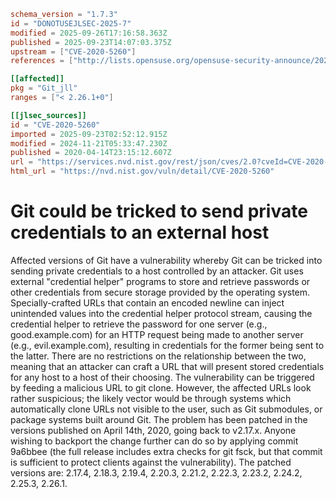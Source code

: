 ```toml
schema_version = "1.7.3"
id = "DONOTUSEJLSEC-2025-7"
modified = 2025-09-26T17:16:58.363Z
published = 2025-09-23T14:07:03.375Z
upstream = ["CVE-2020-5260"]
references = ["http://lists.opensuse.org/opensuse-security-announce/2020-04/msg00027.html", "http://lists.opensuse.org/opensuse-security-announce/2020-05/msg00003.html", "http://packetstormsecurity.com/files/157250/Git-Credential-Helper-Protocol-Newline-Injection.html", "http://www.openwall.com/lists/oss-security/2020/04/15/5", "http://www.openwall.com/lists/oss-security/2020/04/15/6", "http://www.openwall.com/lists/oss-security/2020/04/20/1", "https://github.com/git/git/commit/9a6bbee8006c24b46a85d29e7b38cfa79e9ab21b", "https://github.com/git/git/security/advisories/GHSA-qm7j-c969-7j4q", "https://lists.debian.org/debian-lts-announce/2020/04/msg00010.html", "https://lists.fedoraproject.org/archives/list/package-announce%40lists.fedoraproject.org/message/74Q7WVJ6FKLIN62VS2JD2XCNWK5TNKOW/", "https://lists.fedoraproject.org/archives/list/package-announce%40lists.fedoraproject.org/message/7TVS5UG6JD3MYIGSBKMIOS6AF7CR5IPI/", "https://lists.fedoraproject.org/archives/list/package-announce%40lists.fedoraproject.org/message/MOCTR2SEHCPSCOVUQJAGFPGKFMI2VE6V/", "https://lists.fedoraproject.org/archives/list/package-announce%40lists.fedoraproject.org/message/PN3FUOXKX3AXTULYV53ACABER2W2FSOU/", "https://lists.fedoraproject.org/archives/list/package-announce%40lists.fedoraproject.org/message/XPCEOIFLLEF24L6GLVJVFZX4CREDEHDF/", "https://lore.kernel.org/git/xmqqy2qy7xn8.fsf%40gitster.c.googlers.com/", "https://security.gentoo.org/glsa/202004-13", "https://support.apple.com/kb/HT211141", "https://usn.ubuntu.com/4329-1/", "https://www.debian.org/security/2020/dsa-4657", "http://lists.opensuse.org/opensuse-security-announce/2020-04/msg00027.html", "http://lists.opensuse.org/opensuse-security-announce/2020-05/msg00003.html", "http://packetstormsecurity.com/files/157250/Git-Credential-Helper-Protocol-Newline-Injection.html", "http://www.openwall.com/lists/oss-security/2020/04/15/5", "http://www.openwall.com/lists/oss-security/2020/04/15/6", "http://www.openwall.com/lists/oss-security/2020/04/20/1", "https://github.com/git/git/commit/9a6bbee8006c24b46a85d29e7b38cfa79e9ab21b", "https://github.com/git/git/security/advisories/GHSA-qm7j-c969-7j4q", "https://lists.debian.org/debian-lts-announce/2020/04/msg00010.html", "https://lists.fedoraproject.org/archives/list/package-announce%40lists.fedoraproject.org/message/74Q7WVJ6FKLIN62VS2JD2XCNWK5TNKOW/", "https://lists.fedoraproject.org/archives/list/package-announce%40lists.fedoraproject.org/message/7TVS5UG6JD3MYIGSBKMIOS6AF7CR5IPI/", "https://lists.fedoraproject.org/archives/list/package-announce%40lists.fedoraproject.org/message/MOCTR2SEHCPSCOVUQJAGFPGKFMI2VE6V/", "https://lists.fedoraproject.org/archives/list/package-announce%40lists.fedoraproject.org/message/PN3FUOXKX3AXTULYV53ACABER2W2FSOU/", "https://lists.fedoraproject.org/archives/list/package-announce%40lists.fedoraproject.org/message/XPCEOIFLLEF24L6GLVJVFZX4CREDEHDF/", "https://lore.kernel.org/git/xmqqy2qy7xn8.fsf%40gitster.c.googlers.com/", "https://security.gentoo.org/glsa/202004-13", "https://support.apple.com/kb/HT211141", "https://usn.ubuntu.com/4329-1/", "https://www.debian.org/security/2020/dsa-4657"]

[[affected]]
pkg = "Git_jll"
ranges = ["< 2.26.1+0"]

[[jlsec_sources]]
id = "CVE-2020-5260"
imported = 2025-09-23T02:52:12.915Z
modified = 2024-11-21T05:33:47.230Z
published = 2020-04-14T23:15:12.607Z
url = "https://services.nvd.nist.gov/rest/json/cves/2.0?cveId=CVE-2020-5260"
html_url = "https://nvd.nist.gov/vuln/detail/CVE-2020-5260"
```

# Git could be tricked to send private credentials to an external host

Affected versions of Git have a vulnerability whereby Git can be tricked into sending private credentials to a host controlled by an attacker. Git uses external "credential helper" programs to store and retrieve passwords or other credentials from secure storage provided by the operating system. Specially-crafted URLs that contain an encoded newline can inject unintended values into the credential helper protocol stream, causing the credential helper to retrieve the password for one server (e.g., good.example.com) for an HTTP request being made to another server (e.g., evil.example.com), resulting in credentials for the former being sent to the latter. There are no restrictions on the relationship between the two, meaning that an attacker can craft a URL that will present stored credentials for any host to a host of their choosing. The vulnerability can be triggered by feeding a malicious URL to git clone. However, the affected URLs look rather suspicious; the likely vector would be through systems which automatically clone URLs not visible to the user, such as Git submodules, or package systems built around Git. The problem has been patched in the versions published on April 14th, 2020, going back to v2.17.x. Anyone wishing to backport the change further can do so by applying commit 9a6bbee (the full release includes extra checks for git fsck, but that commit is sufficient to protect clients against the vulnerability). The patched versions are: 2.17.4, 2.18.3, 2.19.4, 2.20.3, 2.21.2, 2.22.3, 2.23.2, 2.24.2, 2.25.3, 2.26.1.

